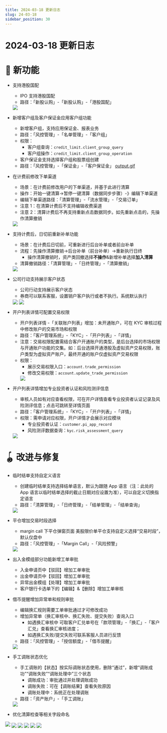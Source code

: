 ```yaml
---
title: 2024-03-18 更新日志
slug: 24-03-18
sidebar_position: 30
---
```



# 2024-03-18 更新日志

# 🎉 新功能

- 支持港股国配
    - IPO 支持港股国配
    - 路径：「新股认购」-「新股认购」-「港股国配」
    <img src="/assets/AE0Tbk9WxoISrkxGaHncuw6JnRc.png" src-width="3304" src-height="1708" align="center"/>

- 新增客户组及客户保证金应用客户组功能
    - 新增客户组，支持应用保证金、报表业务
    - 路径：「风控管理」-「名单管理」-「客户组」
    - 权限：
        - 客户组查询：`credit_limit.client_group_query`
        - 客户组操作：`credit_limit.client_group_operation`
    - 客户保证金支持选择客户组和股票组创建
    - 路径：「风控管理」-「保证金」-「客户保证金」
    [output.gif](/assets/PPsabDrproaImWxGfrbcLYM2nTd.gif)

- 在计费前修改下单渠道
    - 场景：在计费前修改用户的下单渠道，并基于此进行清算
    - 操作：开始一键清算-&gt;暂停一键清算（数据同步步骤）-》编辑下单渠道
    - 编辑下单渠道路径：「清算管理」-「流水管理」-「交易订单」
    - 注意 1：在清算计费后不支持编辑收费渠道
    - 注意 2：清算计费后不再支持重新点击数据同步。如先重新点击的，先操作清算撤销
    <img src="/assets/SwHZbmfmIogU9NxV4oacG7MWn4W.png" src-width="3578" src-height="1798" align="center"/>

- 支持计费后，日切前重新补单功能
    - 场景：在计费后日切前，可重新进行后台补单或者前台补单
    - 流程：先操作清算撤销-&gt;后台补单（前台补单）-&gt;重新执行日终
        - 操作清算撤销时，资产类回撤选择<b>不操作</b>&新增补单选择<b>加入清算</b>
    - 清算撤销路径：「清算管理」-「日终管理」-「清算撤销」
    <img src="/assets/OBHebRPtMoeyXFxj3OdchQ31nFc.png" src-width="3578" src-height="1798" align="center"/>

- 公司行动支持展示客户状态
    - 公司行动支持展示客户状态
    - 券商可以联系客服，设置销户客户执行或者不执行。系统默认执行
    <img src="/assets/GvWcb5CxDoSEnpxHQVgc6sVYnBb.png" src-width="3578" src-height="1900" align="center"/>
    <img src="/assets/IMzabhOR1oU3JUxCGorctnUXnvc.png" src-width="3578" src-height="1900" align="center"/>

- 开户列表详情可配置交易权限
    - 开户列表详情 -「关联账户列表」增加：未开通账户，可在 KYC 审核过程中修改账户的交易市场和权限
    - 路径：「客户管理系统」-「KYC」-「开户列表」-「详情」
    - 注意：交易权限配置需结合客户开通账户的类型，是后台选择的市场权限与开通账户功能的交集。如：后台选择开通港股及虚拟资产交易权限，账户类型为虚拟资产账户，最终开通的账户仅虚拟资产交易权限
    - 权限：
        - 展示交易权限入口：`account.trade_permission`
        - 修改交易权限：`account.update_trade_permission`
        <img src="/assets/C4J4bWyZLo59ynxBhbpc75c2nsc.png" src-width="2140" src-height="1216" align="center"/>

- 开户列表详情增加专业投资者认证和风险测评信息
    - 审核人员如有对应查看权限，可在开户详情查看专业投资者认证记录及风险测评信息；点击可跳转至详情页面
    - 路径：「客户管理系统」-「KYC」-「开户列表」-「详情」
    - 权限：需申请对应权限，开户详情才会展示对应模块
        - 专业投资者认证：`customer.pi_app_record`
        - 风险测评数据查询：`kyc.risk_assessment_query`
    <img src="/assets/MdIjbrLTmoV8eoxgBt6cF1V3nAd.png" src-width="2120" src-height="1122" align="center"/>

# 🪀 改进与修复

- 临时结单支持自定义语言
    - 创建临时结单支持选择结单语言，默认为跟随 App 语言（注：此处的 App 语言以临时结单选择的截止日期对应设置为准），可以自定义切换指定语言
    - 路径：「清算管理」-「日终管理」-「结单管理」-「结单查询」
    <img src="/assets/Oyd3braTFoBKzDxklyocO92Pnwd.png" src-width="3150" src-height="1132" align="center"/>

- 平仓增加交易时段选择
    - margin call 下平仓弹窗页面 美股限价单平仓支持自定义选择“交易时段”，默认仅盘中
    - 路径：「风控管理」-「Margin Call」-「风险预警」
    <img src="/assets/LRe8bNCt0oCogaxSG78cjCb6nNe.png" src-width="1628" src-height="1712" align="center"/>

- 出入金模组部分功能新增工单审批
    - 入金申请页中【驳回】增加工单审批
    - 出金申请页中【驳回】增加工单审批
    - 异常出金模组【处理】增加工单审批
    - 客户银行卡选单下的【编辑】&【删除】增加工单审核

- 借币提醒增加异常单和规则审批
    - 编辑换汇规则需要工单审批通过才可修改成功
    - 增加异常单（换汇审核中、换汇失败、提交失败）查询入口
        - 如遇换汇审核中 可取客户汇兑单号在「款项管理」-「换汇」-「客户汇兑」查看换汇审核进度；
        - 如遇换汇失败/提交失败可联系客服人员进行反馈
    - 路径：「风控管理」-「授信额度」-「借币提醒」
    <img src="/assets/SycybkF6RoWdu7xY5MfcgWsQnTd.png" src-width="3282" src-height="1216" align="center"/>

- 手工调账状态优化
    - 手工调账的【状态】按实际调账状态使用，删除“通过”，新增“调账成功”“调账失败”“调账处理中”三个状态
        - 调账成功：审批通过并处理调账成功
        - 调账失败：可在【调账结果】查看失败原因
        - 调账处理中：系统正在处理调账
    - 路径：「资产账户」-「手工调账」
    <img src="/assets/HqGQbzxY8oPs3LxHaGwcIJpYnNf.png" src-width="1750" src-height="678" align="center"/>

- 优化清算检查等相关字段命名

<img src="/assets/URqIb7W8Zo9GJpx7EFfcM9sfnsh.png" src-width="3578" src-height="1798"/>

<img src="/assets/HBfRbtgAIo6OHHxzXENcF8B8nvb.png" src-width="3578" src-height="1798" align="center"/>

<img src="/assets/JcEFblKTgojIswx0Y0EcNWQxnjd.png" src-width="3578" src-height="1798" align="center"/>

<img src="/assets/XCAKbQZEgoj5gIxraPicGWPbnfb.png" src-width="3578" src-height="1798" align="center"/>

<img src="/assets/CKHSbMD47oyy48x3mIycy9cunoe.png" src-width="3578" src-height="1798" align="center"/>

<img src="/assets/NtjmbSQJ0o95BbxzcGXcXddmnHe.png" src-width="3578" src-height="1798" align="center"/>


